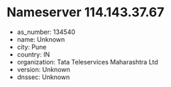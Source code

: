 # Nameserver 114.143.37.67

* as_number: 134540
* name: Unknown
* city: Pune
* country: IN
* organization: Tata Teleservices Maharashtra Ltd
* version: Unknown
* dnssec: Unknown
